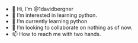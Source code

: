 - 👋 Hi, I’m @1davidbergner
- 👀 I’m interested in learning python.
- 🌱 I’m currently learning python
- 💞️ I’m looking to collaborate on nothing as of now.
- 📫 How to reach me with two hands.

<!---
1davidbergner/1davidbergner is a ✨ special ✨ repository because its `README.md` (this file) appears on your GitHub profile.
You can click the Preview link to take a look at your changes.
--->

